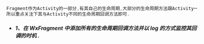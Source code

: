 ```java
Fragment作为Activity的一部分,有其自己的生命周期,大部分的生命周期方法跟Activity一致,即便是从理解上 . . .
所以重点关注下其与Activity不同的生命周期回调方法即可.
```

* ##### 1、在 WxFragment 中添加所有的生命周期回调方法并以 log 的方式监控其回调的时机 .

```java

```



